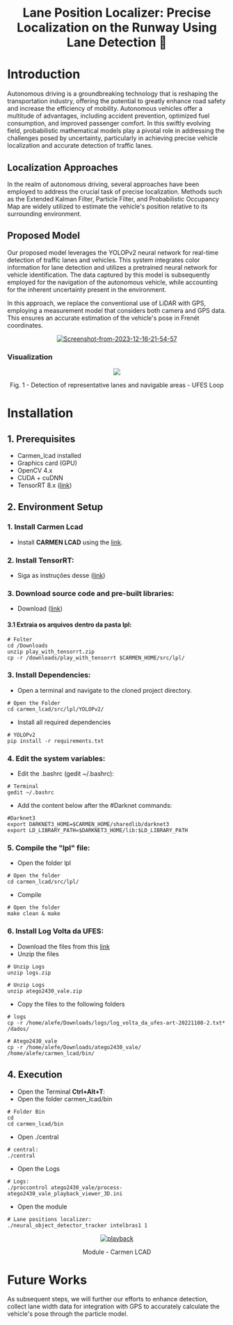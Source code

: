<div align="center">
<h1> Lane Position Localizer: Precise Localization on the Runway Using Lane Detection 🚗 </h1>

</div>

# Introduction

Autonomous driving is a groundbreaking technology that is reshaping the transportation industry, offering the potential to greatly enhance road safety and increase the efficiency of mobility. Autonomous vehicles offer a multitude of advantages, including accident prevention, optimized fuel consumption, and improved passenger comfort. In this swiftly evolving field, probabilistic mathematical models play a pivotal role in addressing the challenges posed by uncertainty, particularly in achieving precise vehicle localization and accurate detection of traffic lanes.

## Localization Approaches
In the realm of autonomous driving, several approaches have been employed to address the crucial task of precise localization. Methods such as the Extended Kalman Filter, Particle Filter, and Probabilistic Occupancy Map are widely utilized to estimate the vehicle's position relative to its surrounding environment.

## Proposed Model
Our proposed model leverages the YOLOPv2 neural network for real-time detection of traffic lanes and vehicles. This system integrates color information for lane detection and utilizes a pretrained neural network for vehicle identification. The data captured by this model is subsequently employed for the navigation of the autonomous vehicle, while accounting for the inherent uncertainty present in the environment.

In this approach, we replace the conventional use of LiDAR with GPS, employing a measurement model that considers both camera and GPS data. This ensures an accurate estimation of the vehicle's pose in Frenét coordinates.

<div align="center">
  <a href="https://ibb.co/1bjc38J"><img src="https://i.ibb.co/jHstdgZ/Screenshot-from-2023-12-16-21-54-57.png" alt="Screenshot-from-2023-12-16-21-54-57" border="0"></a>
</div>


### Visualization
<div align="center">
  <td><img src=https://i.ibb.co/44x03D9/Design-sem-nome.png></td>
  <p> Fig. 1 - Detection of representative lanes and navigable areas - UFES Loop </p>
</div>



# Installation
## 1. Prerequisites

- Carmen_lcad installed
- Graphics card (GPU)
- OpenCV 4.x
- CUDA + cuDNN
- TensorRT 8.x (<a href="https://docs.nvidia.com/deeplearning/tensorrt/install-guide/index.html">link</a>) 

## 2. Environment Setup

### 1. Install Carmen Lcad
- Install **CARMEN LCAD** using the <a href="https://github.com/LCAD-UFES/carmen_lcad">link</a>.

### 2. Install TensorRT:
- Siga as instruções desse (<a href="https://docs.nvidia.com/deeplearning/tensorrt/install-guide/index.html">link</a>)

### 3. Download source code and pre-built libraries:
- Download (<a href="https://drive.google.com/drive/folders/1yUQw13WZac7YGkQruhuEm902465WwSE4?usp=sharing">link</a>)
  
#### 3.1 Extraia os arquivos dentro da pasta lpl:
 ``` shell
# Folter
cd /Downloads
unzip play_with_tensorrt.zip
cp -r /downloads/play_with_tensorrt $CARMEN_HOME/src/lpl/
```


### 3. Install Dependencies:
- Open a terminal and navigate to the cloned project directory.
 ``` shell
# Open the Folder
cd carmen_lcad/src/lpl/YOLOPv2/
```
-  Install all required dependencies
``` shell
# YOLOPv2
pip install -r requirements.txt
```

### 4. Edit the system variables:
- Edit the .bashrc (gedit ~/.bashrc):
``` shell
# Terminal
gedit ~/.bashrc
```
- Add the content below after the #Darknet commands:
``` shell
#Darknet3
export DARKNET3_HOME=$CARMEN_HOME/sharedlib/darknet3
export LD_LIBRARY_PATH=$DARKNET3_HOME/lib:$LD_LIBRARY_PATH
```

### 5. Compile the "lpl" file:
- Open the folder lpl
``` shell
# Open the folder
cd carmen_lcad/src/lpl/
```
- Compile
``` shell
# Open the folder
make clean & make
```

### 6. Install Log Volta da UFES:
- Download the files from this <a href="https://drive.google.com/drive/u/1/folders/1b1_sD6NnUX-oZER_0LGa0jo9QpZEcsq7">link</a>
- Unzip the files
``` shell
# Unzip Logs
unzip logs.zip
```
``` shell
# Unzip Logs
unzip atego2430_vale.zip
```
-  Copy the files to the following folders
``` shell
# logs
cp -r /home/alefe/Downloads/logs/log_volta_da_ufes-art-20221108-2.txt* /dados/
```

``` shell
# Atego2430_vale
cp -r /home/alefe/Downloads/atego2430_vale/ /home/alefe/carmen_lcad/bin/
```

## 4. Execution
- Open the Terminal **Ctrl+Alt+T**:
- Open the folder carmen_lcad/bin
 ```shell
# Folder Bin
cd
cd carmen_lcad/bin
```
- Open ./central
```shell
# central:
./central
```

- Open the Logs
```shell
# Logs:
./proccontrol atego2430_vale/process-atego2430_vale_playback_viewer_3D.ini 
```

- Open the module
```shell
# Lane positions localizer:
./neural_object_detector_tracker intelbras1 1
```
<div align="center">
  <a href="https://ibb.co/thK4GSN"><img src="https://i.ibb.co/PYjNLRb/playback.png" alt="playback" border="0"></a>
  <p>Module - Carmen LCAD</p>
</div>



# Future Works
As subsequent steps, we will further our efforts to enhance detection, collect lane width data for integration with GPS to accurately calculate the vehicle's pose through the particle model.
